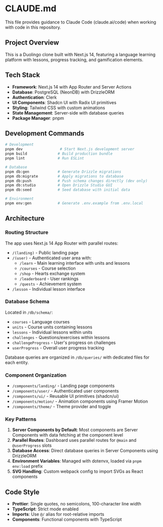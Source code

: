 # CLAUDE.md

This file provides guidance to Claude Code (claude.ai/code) when working with code in this repository.

## Project Overview

This is a Duolingo clone built with Next.js 14, featuring a language learning platform with lessons, progress tracking, and gamification elements.

## Tech Stack

- **Framework**: Next.js 14 with App Router and Server Actions
- **Database**: PostgreSQL (NeonDB) with DrizzleORM
- **Authentication**: Clerk
- **UI Components**: Shadcn UI with Radix UI primitives
- **Styling**: Tailwind CSS with custom animations
- **State Management**: Server-side with database queries
- **Package Manager**: pnpm

## Development Commands

```bash
# Development
pnpm dev                 # Start Next.js development server
pnpm build              # Build production bundle
pnpm lint               # Run ESLint

# Database
pnpm db:gen             # Generate Drizzle migrations
pnpm db:migrate         # Apply migrations to database
pnpm db:push            # Push schema changes directly (dev only)
pnpm db:studio          # Open Drizzle Studio GUI
pnpm db:seed            # Seed database with initial data

# Environment
pnpm env:gen            # Generate .env.example from .env.local
```

## Architecture

### Routing Structure

The app uses Next.js 14 App Router with parallel routes:

- `/(landing)` - Public landing page
- `/(user)` - Authenticated user area with:
  - `/learn` - Main learning interface with units and lessons
  - `/courses` - Course selection
  - `/shop` - Hearts exchange system
  - `/leaderboard` - User rankings
  - `/quests` - Achievement system
- `/lesson` - Individual lesson interface

### Database Schema

Located in `/db/schema/`:
- `courses` - Language courses
- `units` - Course units containing lessons
- `lessons` - Individual lessons within units
- `challenges` - Questions/exercises within lessons
- `challengeProgress` - User's progress on challenges
- `userProgress` - Overall user progress tracking

Database queries are organized in `/db/queries/` with dedicated files for each entity.

### Component Organization

- `/components/landing/` - Landing page components
- `/components/user/` - Authenticated user components
- `/components/ui/` - Reusable UI primitives (shadcn/ui)
- `/components/motion/` - Animation components using Framer Motion
- `/components/theme/` - Theme provider and toggle

### Key Patterns

1. **Server Components by Default**: Most components are Server Components with data fetching at the component level
2. **Parallel Routes**: Dashboard uses parallel routes for `@main` and `@userProgress` slots
3. **Database Access**: Direct database queries in Server Components using DrizzleORM
4. **Environment Variables**: Managed with dotenvx, loaded via `pnpm env:load` prefix
5. **SVG Handling**: Custom webpack config to import SVGs as React components

## Code Style

- **Prettier**: Single quotes, no semicolons, 100-character line width
- **TypeScript**: Strict mode enabled
- **Imports**: Use `@/` alias for root-relative imports
- **Components**: Functional components with TypeScript